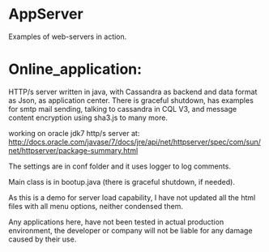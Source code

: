 AppServer
=========

Examples of web-servers in action.

Online_application:
=========

HTTP/s server written in java, with Cassandra as backend and data format as Json, as application center. There is graceful shutdown, has examples for smtp mail sending, talking to cassandra in CQL V3, and message content encryption using sha3.js to many more.

working on oracle jdk7 http/s server at: http://docs.oracle.com/javase/7/docs/jre/api/net/httpserver/spec/com/sun/net/httpserver/package-summary.html

The settings are in conf folder and it uses logger to log comments.

Main class is in bootup.java (there is graceful shutdown, if needed).

As this is a demo for server load capability, I have not updated all the html files with all menu options, neither condensed them.

Any applications here, have not been tested in actual production environment, the developer or company will not be liable for any damage caused by their use.
